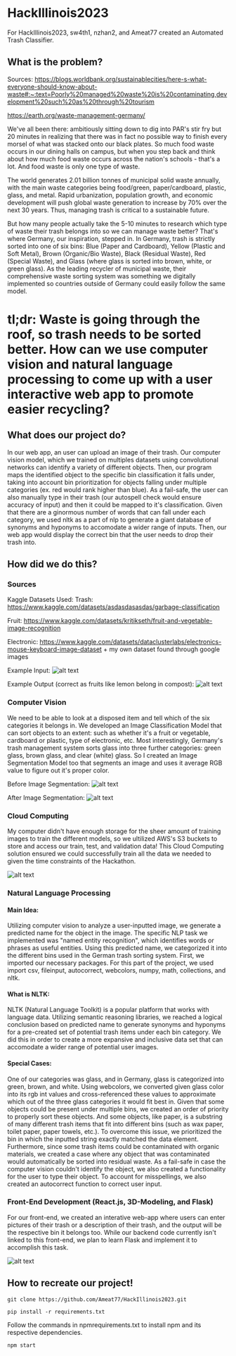 # HackIllinois2023
For HackIllinois2023, sw4th1, nzhan2, and Ameat77 created an Automated Trash Classifier.


## What is the problem?

Sources:
https://blogs.worldbank.org/sustainablecities/here-s-what-everyone-should-know-about-waste#:~:text=Poorly%20managed%20waste%20is%20contaminating,development%20such%20as%20through%20tourism

https://earth.org/waste-management-germany/

We've all been there: ambitiously sitting down to dig into PAR's stir fry but 20 minutes in realizing that there was in fact no possible way to finish every morsel of what was stacked onto our black plates. So much food waste occurs in our dining halls on campus, but when you step back and think about how much food waste occurs across the nation's schools - that's a lot. And food waste is only one type of waste. 

The world generates 2.01 billion tonnes of municipal solid waste annually, with the main waste categories being food/green, paper/cardboard, plastic, glass, and metal. Rapid urbanization, population growth, and economic development will push global waste generation to increase by 70% over the next 30 years. Thus, managing trash is critical to a sustainable future.

But how many people actually take the 5-10 minutes to research which type of waste their trash belongs into so we can manage waste better? That's where Germany, our inspiration, stepped in. In Germany, trash is strictly sorted into one of six bins: Blue (Paper and Cardboard), Yellow (Plastic and Soft Metal), Brown (Organic/Bio Waste), Black (Residual Waste), Red (Special Waste), and Glass (where glass is sorted into brown, white, or green glass). As the leading recycler of municipal waste, their comprehensive waste sorting system was something we digitally implemented so countries outside of Germany could easily follow the same model.

# tl;dr: Waste is going through the roof, so trash needs to be sorted better. How can we use computer vision and natural language processing to come up with a user interactive web app to promote easier recycling? 

## What does our project do?

In our web app, an user can upload an image of their trash. Our computer vision model, which we trained on multiples datasets using convolutional networks can identify a variety of different objects. Then, our program maps the identified object to the specific bin classification it falls under, taking into account bin prioritization for objects falling under multiple categories (ex. red would rank higher than blue). As a fail-safe, the user can also manually type in their trash (our autospell check would ensure accuracy of input) and then it could be mapped to it's classification. Given that there are a ginormous number of words that can fall under each category, we used nltk as a part of nlp to generate a giant database of synonyms and hyponyms to accomodate a wider range of inputs. Then, our web app would display the correct bin that the user needs to drop their trash into.

## How did we do this?

### Sources

Kaggle Datasets Used:
Trash: https://www.kaggle.com/datasets/asdasdasasdas/garbage-classification

Fruit: https://www.kaggle.com/datasets/kritikseth/fruit-and-vegetable-image-recognition

Electronic: https://www.kaggle.com/datasets/dataclusterlabs/electronics-mouse-keyboard-image-dataset + my own dataset found through google images

Example Input:
![alt text](TestImages/lemon.png)


Example Output (correct as fruits like lemon belong in compost):
![alt text](readMEImages/sort.png)
 

### Computer Vision

We need to be able to look at a disposed item and tell which of the six categories it belongs in. We developed an Image Classification Model that can sort objects to an extent: such as whether it's a fruit or vegetable, cardboard or plastic, type of electronic, etc. Most interestingly, Germany's trash management system sorts glass into three further categories: green glass, brown glass, and clear (white) glass. So I created an Image Segmentation Model too that segments an image and uses it average RGB value to figure out it's proper color.


Before Image Segmentation:
![alt text](TestImages/glass116.jpg)

After Image Segmentation:
![alt text](glassout/white1.png)


### Cloud Computing

My computer didn't have enough storage for the sheer amount of training images to train the different models, so we ultilized AWS's S3 buckets to store and access our train, test, and validation data! This Cloud Computing solution ensured we could successfully train all the data we needed to given the time constraints of the Hackathon.

![alt text](readMEImages/aws.png)


### Natural Language Processing

#### Main Idea:
Utilizing computer vision to analyze a user-inputted image, we generate a predicted name for the object in the image. The specific NLP task we implemented was "named entity recognition", which identifies words or phrases as useful entities. Using this predicted name, we categorized it into the different bins used in the German trash sorting system. First, we imported our necessary packages. For this part of the project, we used import csv, fileinput, autocorrect, webcolors, numpy, math, collections, and nltk. 

#### What is NLTK:
NLTK (Natural Language Toolkit) is a popular platform that works with language data. Utilizing semantic reasoning libraries, we reached a logical conclusion based on predicted name to generate synonyms and hyponyms for a pre-created set of potential trash items under each bin category. We did this in order to create a more expansive and inclusive data set that can accomodate a wider range of potential user images. 

#### Special Cases:
One of our categories was glass, and in Germany, glass is categorized into green, brown, and white. Using webcolors, we converted given glass color into its rgb int values and cross-referenced these values to approximate which out of the three glass categories it would fit best in. Given that some objects could be present under multiple bins, we created an order of priority to properly sort these objects. And some objects, like paper, is a substring of many different trash items that fit into different bins (such as wax paper, toilet paper, paper towels, etc.). To overcome this issue, we prioritized the bin in which the inputted string exactly matched the data element. Furthermore, since some trash items could be contaminated with organic materials, we created a case where any object that was contaminated would automatically be sorted into residual waste. As a fail-safe in case the computer vision couldn't identify the object, we also created a functionality for the user to type their object. To account for misspellings, we also created an autocorrect function to correct user input. 

### Front-End Development (React.js, 3D-Modeling, and Flask)

For our front-end, we created an interative web-app where users can enter pictures of their trash or a description of their trash, and the output will be the respective bin it belongs too. While our backend code currently isn't linked to this front-end, we plan to learn Flask and implement it to accomplish this task.

![alt text](readMEImages/webapp.png)

## How to recreate our project!

```
git clone https://github.com/Ameat77/HackIllinois2023.git
```
```
pip install -r requirements.txt
```
Follow the commands in npmrequirements.txt to install npm and its respective dependencies.
```
npm start
```
